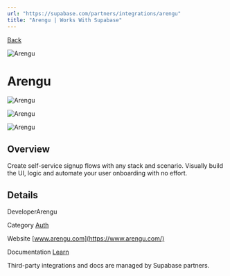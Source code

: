 ```yaml
---
url: "https://supabase.com/partners/integrations/arengu"
title: "Arengu | Works With Supabase"
---
```


[Back](https://supabase.com/partners/integrations)

![Arengu](https://supabase.com/_next/image?url=https%3A%2F%2Fobuldanrptloktxcffvn.supabase.co%2Fstorage%2Fv1%2Fobject%2Fpublic%2Fimages%2Fintegrations%2Farengu%2Farengu_logo.jpeg&w=128&q=75&dpl=dpl_7FY8EmFQ6G3YqautJ4Fvh1viLnvu)

# Arengu

![Arengu](https://supabase.com/_next/image?url=https%3A%2F%2Fobuldanrptloktxcffvn.supabase.co%2Fstorage%2Fv1%2Fobject%2Fpublic%2Fimages%2Fintegrations%2Farengu%2Farengu_og.png&w=3840&q=75&dpl=dpl_7FY8EmFQ6G3YqautJ4Fvh1viLnvu)

![Arengu](https://supabase.com/_next/image?url=https%3A%2F%2Fobuldanrptloktxcffvn.supabase.co%2Fstorage%2Fv1%2Fobject%2Fpublic%2Fimages%2Fintegrations%2Farengu%2FArengu-supabase-1.png&w=3840&q=75&dpl=dpl_7FY8EmFQ6G3YqautJ4Fvh1viLnvu)

![Arengu](https://supabase.com/_next/image?url=https%3A%2F%2Fobuldanrptloktxcffvn.supabase.co%2Fstorage%2Fv1%2Fobject%2Fpublic%2Fimages%2Fintegrations%2Farengu%2FArengu-supabase-2.png&w=3840&q=75&dpl=dpl_7FY8EmFQ6G3YqautJ4Fvh1viLnvu)

## Overview

Create self-service signup flows with any stack and scenario. Visually build the UI, logic and automate your user onboarding with no effort.

## Details

DeveloperArengu

Category [Auth](https://supabase.com/partners/integrations#auth)

Website [www.arengu.com](https://www.arengu.com/)

Documentation [Learn](https://www.arengu.com/integrations/supabase)

Third-party integrations and docs are managed by Supabase partners.